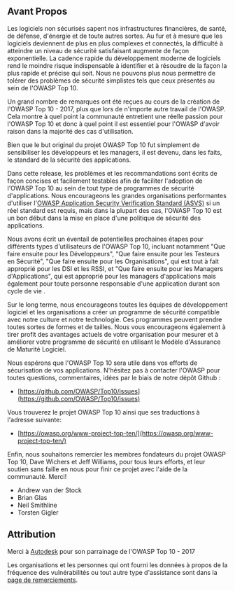 ## Avant Propos

Les logiciels non sécurisés sapent nos infrastructures financières, de santé, de défense, d'énergie et de toute autres sortes. Au fur et à mesure que les logiciels deviennent de plus en plus complexes et connectés, la difficulté à atteindre un niveau de sécurité satisfaisant augmente de façon exponentielle. La cadence rapide du développement moderne de logiciels rend le moindre risque indispensable à identifier et à résoudre de la façon la plus rapide et précise qui soit. Nous ne pouvons plus nous permettre de tolérer des problèmes de sécurité simplistes tels que ceux présentés au sein de l'OWASP Top 10.

Un grand nombre de remarques ont été reçues au cours de la création de l'OWASP Top 10 - 2017, plus que lors de n'importe autre travail de l'OWASP. Cela montre à quel point la communauté entretient une réelle passion pour l'OWASP Top 10 et donc à quel point il est essentiel pour l'OWASP d'avoir raison dans la majorité des cas d'utilisation.

Bien que le but original du projet OWASP Top 10 fut simplement de sensibiliser les développeurs et les managers, il est devenu, dans les faits, le standard de la sécurité des applications.

Dans cette release, les problèmes et les recommandations sont écrits de façon concises et facilement testables afin de faciliter l'adoption de l'OWASP Top 10 au sein de tout type de programmes de sécurité d'applications. Nous encourageons les grandes organisations performantes d'utiliser l'[OWASP Application Security Verification Standard (ASVS)](https://owasp.org/www-project-application-security-verification-standard/) si un réel standard est requis, mais dans la plupart des cas, l'OWASP Top 10 est un bon début dans la mise en place d'une politique de sécurité des applications.

Nous avons écrit un éventail de potentielles prochaines étapes pour différents types d'utilisateurs de l'OWASP Top 10, incluant notamment "Que faire ensuite pour les Développeurs", "Que faire ensuite pour les Testeurs en Sécurité", "Que faire ensuite pour les Organisations", qui est tout à fait approprié pour les DSI et les RSSI, et "Que faire ensuite pour les Managers d'Applications", qui est approprié pour les managers d'applications mais également pour toute personne responsable d'une application durant son cycle de vie .

Sur le long terme, nous encourageons toutes les équipes de développement logiciel et les organisations a créer un programme de sécurité compatible avec notre culture et notre technologie. Ces programmes peuvent prendre toutes sortes de formes et de tailles. Nous vous encourageons également à tirer profit des avantages actuels de votre organisation pour mesurer et à améliorer votre programme de sécurité en utilisant le Modèle d'Assurance de Maturité Logiciel.

Nous espérons que l'OWASP Top 10 sera utile dans vos efforts de sécurisation de vos applications. N'hésitez pas à contacter l'OWASP pour toutes questions, commentaires, idées par le biais de notre dépôt Github :

* [https://github.com/OWASP/Top10/issues](https://github.com/OWASP/Top10/issues)

Vous trouverez le projet OWASP Top 10 ainsi que ses traductions à l'adresse suivante:

* [https://owasp.org/www-project-top-ten/](https://owasp.org/www-project-top-ten/)

Enfin, nous souhaitons remercier les membres fondateurs du projet OWASP Top 10, Dave Wichers et Jeff Williams, pour tous leurs efforts, et leur soutien sans faille en nous pour finir ce projet avec l'aide de la communauté. Merci!

* Andrew van der Stock
* Brian Glas
* Neil Smithline
* Torsten Gigler

## Attribution
Merci à [Autodesk](https://www.autodesk.com) pour son parrainage de l'OWASP Top 10 - 2017

Les organisations et les personnes qui ont fourni les données à propos de la fréquence des vulnérabilités ou tout autre type d'assistance sont dans la [page de remerciements](0xd1-data-contributors.md).
